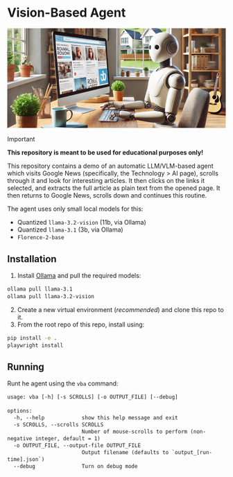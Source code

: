 # Vision-Based Agent

![robot](robot.png)

> [!IMPORTANT]  
> **This repository is meant to be used for educational purposes only!**

This repository contains a demo of an automatic LLM/VLM-based agent which visits Google News (specifically, the Technology > AI page),
scrolls through it and look for interesting articles. It then clicks on the links it selected, and extracts the full article as plain text from
the opened page. It then returns to Google News, scrolls down and continues this routine.

The agent uses only small local models for this:
* Quantized `llama-3.2-vision` (11b, via Ollama)
* Quantized `llama-3.1` (3b, via Ollama)
* `Florence-2-base`


## Installation
1. Install [Ollama](https://ollama.com/) and pull the required models:
```bash
ollama pull llama-3.1
ollama pull llama-3.2-vision
```
2. Create a new virtual environment (_recommended_) and clone this repo to it.
3. From the root repo of this repo, install using:
```bash
pip install -e .
playwright install
```

## Running
Runt he agent using the `vba` command:
```
usage: vba [-h] [-s SCROLLS] [-o OUTPUT_FILE] [--debug]

options:
  -h, --help            show this help message and exit
  -s SCROLLS, --scrolls SCROLLS
                        Number of mouse-scrolls to perform (non-negative integer, default = 1)
  -o OUTPUT_FILE, --output-file OUTPUT_FILE
                        Output filename (defaults to `output_[run-time].json`)
  --debug               Turn on debug mode
```